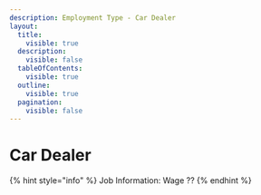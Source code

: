 ```yaml
---
description: Employment Type - Car Dealer
layout:
  title:
    visible: true
  description:
    visible: false
  tableOfContents:
    visible: true
  outline:
    visible: true
  pagination:
    visible: false
---
```


# Car Dealer

{% hint style="info" %}
Job Information: Wage ??
{% endhint %}
